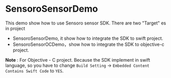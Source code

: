 # SensoroSensorDemo
This demo show how to use Sensoro sensor SDK. There are two "Target" es in project

* SensoroSensorDemo, it show how to integrate the SDK to swift project. 
* SensoroSensorOCDemo，show how to integrate the SDK to objective-c project. 

**Note** : For Objective - C project. Because the SDK implement in swift language, so you have to change `Build Setting` -> `Embedded Content Contains Swift Code` to `YES`.